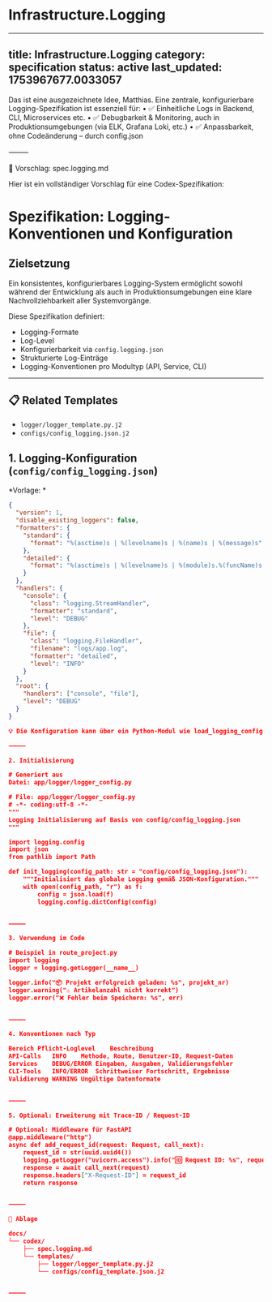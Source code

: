 # Infrastructure.Logging

---
title: Infrastructure.Logging
category: specification
status: active
last_updated: 1753967677.0033057
---

Das ist eine ausgezeichnete Idee, Matthias. Eine zentrale, konfigurierbare Logging-Spezifikation ist essenziell für:
	•	✅ Einheitliche Logs in Backend, CLI, Microservices etc.
	•	✅ Debugbarkeit & Monitoring, auch in Produktionsumgebungen (via ELK, Grafana Loki, etc.)
	•	✅ Anpassbarkeit, ohne Codeänderung – durch config.json

⸻

🔧 Vorschlag: spec.logging.md

Hier ist ein vollständiger Vorschlag für eine Codex-Spezifikation:

# Spezifikation: Logging-Konventionen und Konfiguration

## Zielsetzung

Ein konsistentes, konfigurierbares Logging-System ermöglicht sowohl während der Entwicklung als auch in Produktionsumgebungen eine klare Nachvollziehbarkeit aller Systemvorgänge.

Diese Spezifikation definiert:

- Logging-Formate
- Log-Level
- Konfigurierbarkeit via `config.logging.json`
- Strukturierte Log-Einträge
- Logging-Konventionen pro Modultyp (API, Service, CLI)

---

##
## 📋 Related Templates

- `logger/logger_template.py.j2`
- `configs/config_logging.json.j2`


## 1. Logging-Konfiguration (`config/config_logging.json`)
*Vorlage: *

```json
{
  "version": 1,
  "disable_existing_loggers": false,
  "formatters": {
    "standard": {
      "format": "%(asctime)s | %(levelname)s | %(name)s | %(message)s"
    },
    "detailed": {
      "format": "%(asctime)s | %(levelname)s | %(module)s.%(funcName)s:%(lineno)d | %(message)s"
    }
  },
  "handlers": {
    "console": {
      "class": "logging.StreamHandler",
      "formatter": "standard",
      "level": "DEBUG"
    },
    "file": {
      "class": "logging.FileHandler",
      "filename": "logs/app.log",
      "formatter": "detailed",
      "level": "INFO"
    }
  },
  "root": {
    "handlers": ["console", "file"],
    "level": "DEBUG"
  }
}

💡 Die Konfiguration kann über ein Python-Modul wie load_logging_config() geladen werden.

⸻

2. Initialisierung

# Generiert aus
Datei: app/logger/logger_config.py

# File: app/logger/logger_config.py
# -*- coding:utf-8 -*-
"""
Logging Initialisierung auf Basis von config/config_logging.json
"""

import logging.config
import json
from pathlib import Path

def init_logging(config_path: str = "config/config_logging.json"):
    """Initialisiert das globale Logging gemäß JSON-Konfiguration."""
    with open(config_path, "r") as f:
        config = json.load(f)
        logging.config.dictConfig(config)


⸻

3. Verwendung im Code

# Beispiel in route_project.py
import logging
logger = logging.getLogger(__name__)

logger.info("📦 Projekt erfolgreich geladen: %s", projekt_nr)
logger.warning("⚠️ Artikelanzahl nicht korrekt")
logger.error("❌ Fehler beim Speichern: %s", err)


⸻

4. Konventionen nach Typ

Bereich	Pflicht-Loglevel	Beschreibung
API-Calls	INFO	Methode, Route, Benutzer-ID, Request-Daten
Services	DEBUG/ERROR	Eingaben, Ausgaben, Validierungsfehler
CLI-Tools	INFO/ERROR	Schrittweiser Fortschritt, Ergebnisse
Validierung	WARNING	Ungültige Datenformate


⸻

5. Optional: Erweiterung mit Trace-ID / Request-ID

# Optional: Middleware für FastAPI
@app.middleware("http")
async def add_request_id(request: Request, call_next):
    request_id = str(uuid.uuid4())
    logging.getLogger("uvicorn.access").info("🆔 Request ID: %s", request_id)
    response = await call_next(request)
    response.headers["X-Request-ID"] = request_id
    return response


⸻

📁 Ablage

docs/
└── codex/
    ├── spec.logging.md
    └── templates/
        ├── logger/logger_template.py.j2
        └── configs/config_template.json.j2


⸻